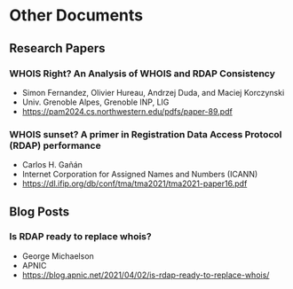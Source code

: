 # Other Documents

## Research Papers

### WHOIS Right? An Analysis of WHOIS and RDAP Consistency
* Simon Fernandez, Olivier Hureau, Andrzej Duda, and Maciej Korczynski
* Univ. Grenoble Alpes, Grenoble INP, LIG
* <https://pam2024.cs.northwestern.edu/pdfs/paper-89.pdf>

### WHOIS sunset? A primer in Registration Data Access Protocol (RDAP) performance
* Carlos H. Gañán
* Internet Corporation for Assigned Names and Numbers (ICANN)
* <https://dl.ifip.org/db/conf/tma/tma2021/tma2021-paper16.pdf>

## Blog Posts

### Is RDAP ready to replace whois?
* George Michaelson 
* APNIC
* <https://blog.apnic.net/2021/04/02/is-rdap-ready-to-replace-whois/>

